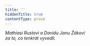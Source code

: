 ```yaml
---
title: ''
hiddenTitle: true
contentType: prose
---
```


<section>

_Mathiasi Rustovi a Davidu Janu Žákovi  
za to, co tenkrát vyvedli._

</section>
